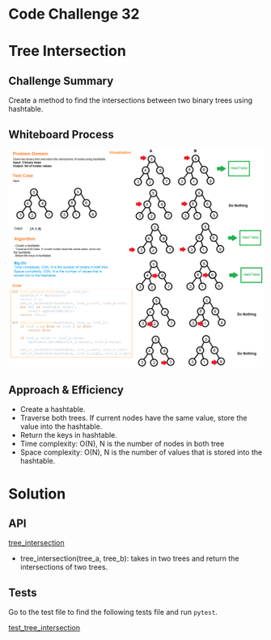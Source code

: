 # Code Challenge 32
# Tree Intersection

## Challenge Summary
Create a method to find the intersections between two binary trees using hashtable.

## Whiteboard Process
![tree_intersection_hashtable](tree_intersection_hashtable.png)

## Approach & Efficiency
- Create a hashtable.
- Traverse both trees. If current nodes have the same value, store the value into the hashtable.
- Return the keys in hashtable.
- Time complexity: O(N), N is the number of nodes in both tree
- Space complexity: O(N), N is the number of values that is stored into the hashtable.

# Solution
## API
[tree_intersection](../../code_challenges/tree_intersection.py)
  - tree_intersection(tree_a, tree_b): takes in two trees and return the intersections of two trees.

## Tests
Go to the test file to find the following tests file and run ``pytest``.

[test_tree_intersection](../../tests/code_challenges/test_tree_intersection.py)

